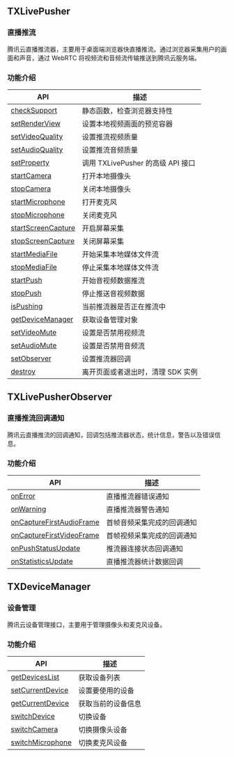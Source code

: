 ## TXLivePusher

### 直播推流

腾讯云直播推流器，主要用于桌面端浏览器快直播推流。通过浏览器采集用户的画面和声音，通过 WebRTC 将视频流和音频流传输推送到腾讯云服务端。

### 功能介绍

| API                                                          | 描述                              |
| ------------------------------------------------------------ | --------------------------------- |
| [checkSupport](https://cloud.tencent.com/document/product/454/56499?!editLang=zh&!preview#checksupport) | 静态函数，检查浏览器支持性        |
| [setRenderView](https://cloud.tencent.com/document/product/454/56499?!editLang=zh&!preview#setrenderview)                              | 设置本地视频画面的预览容器        |
| [setVideoQuality](https://cloud.tencent.com/document/product/454/56499?!editLang=zh&!preview#setvideoquality)                          | 设置推流视频质量                  |
| [setAudioQuality](https://cloud.tencent.com/document/product/454/56499?!editLang=zh&!preview#setaudioquality)                          | 设置推流音频质量                  |
| [setProperty](https://cloud.tencent.com/document/product/454/56499?!editLang=zh&!preview#setproperty)                                  | 调用 TXLivePusher 的高级 API 接口 |
| [startCamera](https://cloud.tencent.com/document/product/454/56499?!editLang=zh&!preview#startcamera)                                  | 打开本地摄像头                    |
| [stopCamera](https://cloud.tencent.com/document/product/454/56499?!editLang=zh&!preview#stopcamera)                                    | 关闭本地摄像头                    |
| [startMicrophone](https://cloud.tencent.com/document/product/454/56499?!editLang=zh&!preview#startmicrophone)                          | 打开麦克风                        |
| [stopMicrophone](https://cloud.tencent.com/document/product/454/56499?!editLang=zh&!preview#stopmicrophone)                            | 关闭麦克风                        |
| [startScreenCapture](https://cloud.tencent.com/document/product/454/56499?!editLang=zh&!preview#startscreencapture)                    | 开启屏幕采集                      |
| [stopScreenCapture](https://cloud.tencent.com/document/product/454/56499?!editLang=zh&!preview#stopscreencapture)                      | 关闭屏幕采集                      |
| [startMediaFile](https://cloud.tencent.com/document/product/454/56499?!editLang=zh&!preview#startmediafile)                            | 开始采集本地媒体文件流            |
| [stopMediaFile](https://cloud.tencent.com/document/product/454/56499?!editLang=zh&!preview#stopmediafile)                              | 停止采集本地媒体文件流            |
| [startPush](https://cloud.tencent.com/document/product/454/56499?!editLang=zh&!preview#startpush)                                      | 开始音视频数据推流                |
| [stopPush](https://cloud.tencent.com/document/product/454/56499?!editLang=zh&!preview#stoppush)                                        | 停止推送音视频数据                |
| [isPushing](https://cloud.tencent.com/document/product/454/56499?!editLang=zh&!preview#ispushing)                                      | 当前推流器是否正在推流中          |
| [getDeviceManager](https://cloud.tencent.com/document/product/454/56499?!editLang=zh&!preview#getdevicemanager)                        | 获取设备管理对象                  |
| [setVideoMute](https://cloud.tencent.com/document/product/454/56499?!editLang=zh&!preview#setvideomute)                                | 设置是否禁用视频流                |
| [setAudioMute](https://cloud.tencent.com/document/product/454/56499?!editLang=zh&!preview#setaudiomute)                                | 设置是否禁用音频流                |
| [setObserver](https://cloud.tencent.com/document/product/454/56499?!editLang=zh&!preview#setobserver)                                  | 设置推流器回调                    |
| [destroy](https://cloud.tencent.com/document/product/454/56499?!editLang=zh&!preview#destroy)                                          | 离开页面或者退出时，清理 SDK 实例 |

## TXLivePusherObserver

### 直播推流回调通知

腾讯云直播推流的回调通知，回调包括推流器状态，统计信息，警告以及错误信息。

### 功能介绍

| API                                                   | 描述                       |
| ----------------------------------------------------- | -------------------------- |
| [onError](https://cloud.tencent.com/document/product/454/56500?!editLang=zh&!preview#onerror)                                   | 直播推流器错误通知         |
| [onWarning](https://cloud.tencent.com/document/product/454/56500?!editLang=zh&!preview#onwarning)                               | 直播推流器警告通知         |
| [onCaptureFirstAudioFrame](https://cloud.tencent.com/document/product/454/56500?!editLang=zh&!preview#oncapturefirstaudioframe) | 首帧音频采集完成的回调通知 |
| [onCaptureFirstVideoFrame](https://cloud.tencent.com/document/product/454/56500?!editLang=zh&!preview#oncapturefirstvideoframe) | 首帧视频采集完成的回调通知 |
| [onPushStatusUpdate](https://cloud.tencent.com/document/product/454/56500?!editLang=zh&!preview#onpushstatusupdate)             | 推流器连接状态回调通知     |
| [onStatisticsUpdate](https://cloud.tencent.com/document/product/454/56500?!editLang=zh&!preview#onstatisticsupdate)             | 直播推流器统计数据回调     |

## TXDeviceManager

### 设备管理

腾讯云设备管理接口，主要用于管理摄像头和麦克风设备。

### 功能介绍

| API                                   | 描述               |
| ------------------------------------- | ------------------ |
| [getDevicesList](https://cloud.tencent.com/document/product/454/56501?!editLang=zh&!preview#getdeviceslist)     | 获取设备列表       |
| [setCurrentDevice](https://cloud.tencent.com/document/product/454/56501?!editLang=zh&!preview#setcurrentdevice) | 设置要使用的设备   |
| [getCurrentDevice](https://cloud.tencent.com/document/product/454/56501?!editLang=zh&!preview#getcurrentdevice) | 获取当前的设备信息 |
| [switchDevice](https://cloud.tencent.com/document/product/454/56501?!editLang=zh&!preview#switchdevice)         | 切换设备           |
| [switchCamera](https://cloud.tencent.com/document/product/454/56501?!editLang=zh&!preview#switchcamera)         | 切换摄像头设备     |
| [switchMicrophone](https://cloud.tencent.com/document/product/454/56501?!editLang=zh&!preview#switchmicrophone) | 切换麦克风设备     |

